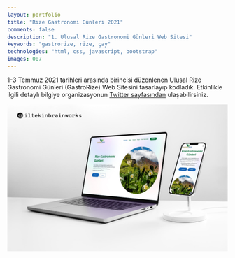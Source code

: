 ```yaml
---
layout: portfolio
title: "Rize Gastronomi Günleri 2021"
comments: false
description: "1. Ulusal Rize Gastronomi Günleri Web Sitesi"
keywords: "gastrorize, rize, çay"
technologies: "html, css, javascript, bootstrap"
images: 007
---
```


1-3 Temmuz 2021 tarihleri arasında birincisi düzenlenen Ulusal Rize Gastronomi Günleri (GastroRize) Web Sitesini tasarlayıp kodladık. Etkinlikle ilgili detaylı bilgiye organizasyonun [Twitter sayfasından](https://twitter.com/gastrorizefest) ulaşabilirsiniz.

![001](/assets/images/portfolio/007/001.jpg)